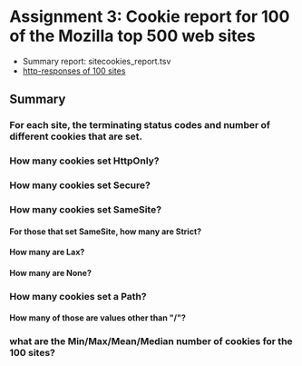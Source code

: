 # Assignment 3: Cookie report for 100 of the Mozilla top 500 web sites

* Summary report: sitecookies_report.tsv
* [http-responses of 100 sites](http-responses)

## Summary

### For each site, the terminating status codes and number of different cookies that are set.


### How many cookies set HttpOnly?  

### How many cookies set Secure?  
### How many cookies set SameSite?  

#### For those that set SameSite, how many are Strict?  
#### How many are Lax?  

#### How many are None?

### How many cookies set a Path?  

#### How many of those are values other than "/"?

### what are the Min/Max/Mean/Median number of cookies for the 100 sites?
